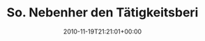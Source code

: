 ---
retweeted: false
source: <a href="http://termtter.org/" rel="nofollow">Termtter</a>
entities:
  hashtags:
  - text: gtd
    indices:
    - '116'
    - '120'
  symbols: []
  user_mentions:
  - name: germanyrb
    screen_name: germanyrb
    indices:
    - '39'
    - '49'
    id_str: '191204139'
    id: '191204139'
  - name: sublab // Leipzig
    screen_name: sublab
    indices:
    - '55'
    - '62'
    id_str: '43881998'
    id: '43881998'
  urls: []
display_text_range:
- '0'
- '120'
favorite_count: '0'
id_str: '5732299438039040'
truncated: false
retweet_count: '0'
id: '5732299438039040'
created_at: Fri Nov 19 21:21:01 +0000 2010
favorited: false
full_text: 'So. Nebenher den Tätigkeitsbericht der [@germanyrb](https://twitter.com/germanyrb)
  fürs [@sublab](https://twitter.com/sublab) getippt. Gleich den [@sunrise2k5](https://twitter.com/sunrise2k5)
  in Fulda aufsammeln. #gtd'
lang: de
tags:
- gtd
- pesos:twitter
date: '2010-11-19T21:21:01+00:00'
src: https://twitter.com/bascht/status/5732299438039040
original_url: https://twitter.com/bascht/status/5732299438039040
type: twitter_tweet
text: 'So. Nebenher den Tätigkeitsbericht der [@germanyrb](https://twitter.com/germanyrb)
  fürs [@sublab](https://twitter.com/sublab) getippt. Gleich den [@sunrise2k5](https://twitter.com/sunrise2k5)
  in Fulda aufsammeln. #gtd'
title: So. Nebenher den Tätigkeitsberi

---